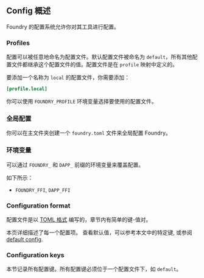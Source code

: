## Config 概述

Foundry 的配置系统允许你对其工具进行配置。

### Profiles

配置可以被任意地命名为配置文件。默认配置文件被命名为 `default`，所有其他配置文件都继承这个配置文件的值。配置文件是在 `profile` 映射中定义的。

要添加一个名称为 `local` 的配置文件，你需要添加：

```toml
[profile.local]
```

你可以使用 `FOUNDRY_PROFILE` 环境变量选择要使用的配置文件。

### 全局配置

你可以在主文件夹创建一个 `foundry.toml` 文件来全局配置 Foundry。

### 环境变量

可以通过 `FOUNDRY_` 和 `DAPP_` 前缀的环境变量来覆盖配置。

如下所示：

- `FOUNDRY_FFI`, `DAPP_FFI`

### Configuration format

配置文件是以 [TOML 格式](https://toml.io) 编写的，章节内有简单的键-值对。

本页详细描述了每一个配置项。 查看默认值，可以参考本文中的特定键, 或参阅 [default config](/static/config.default.toml).

### Configuration keys

本节记录所有配置键。所有配置键必须位于一个配置文件下，如 `default`。
